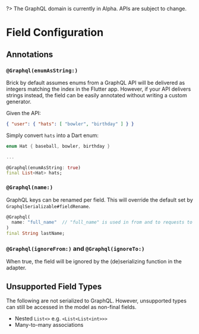 ?> The GraphQL domain is currently in Alpha. APIs are subject to change.

# Field Configuration

## Annotations

### `@Graphql(enumAsString:)`

Brick by default assumes enums from a GraphQL API will be delivered as integers matching the index in the Flutter app. However, if your API delivers strings instead, the field can be easily annotated without writing a custom generator.

Given the API:

```json
{ "user": { "hats": [ "bowler", "birthday" ] } }
```

Simply convert `hats` into a Dart enum:

```dart
enum Hat { baseball, bowler, birthday }

...

@Graphql(enumAsString: true)
final List<Hat> hats;
```

### `@Graphql(name:)`

GraphQL keys can be renamed per field. This will override the default set by `GraphqlSerializable#fieldRename`.

```dart
@Graphql(
  name: "full_name"  // "full_name" is used in from and to requests to GraphQL instead of "last_name"
)
final String lastName;
```

### `@Graphql(ignoreFrom:)` and `@Graphql(ignoreTo:)`

When true, the field will be ignored by the (de)serializing function in the adapter.

## Unsupported Field Types

The following are not serialized to GraphQL. However, unsupported types can still be accessed in the model as non-final fields.

* Nested `List<>` e.g. `<List<List<int>>>`
* Many-to-many associations
